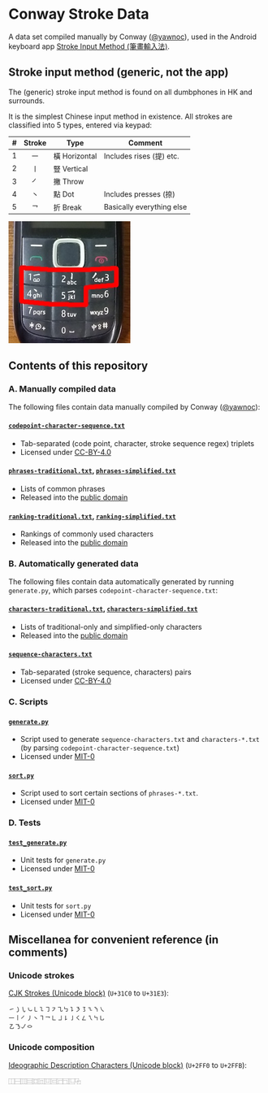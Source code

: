# Conway Stroke Data

A data set compiled manually by Conway ([@yawnoc]),
used in the Android keyboard app [Stroke Input Method (筆畫輸入法)][app].


## Stroke input method (generic, not the app)

The (generic) stroke input method is found on all dumbphones
in HK and surrounds.

It is the simplest Chinese input method in existence.
All strokes are classified into 5 types, entered via keypad:

| \# | Stroke | Type | Comment |
| -: | :-: | - | - |
| 1 | ㇐ | 橫 Horizontal | Includes rises (提) etc. |
| 2 | ㇑ | 豎 Vertical | |
| 3 | ㇒ | 撇 Throw | |
| 4 | ㇔ | 點 Dot | Includes presses (捺) |
| 5 | ㇖ | 折 Break | Basically everything else |

![Picture of a dumbphone with stroke input method on keys 1 to 5.][dumbphone]

[app]: https://github.com/stroke-input/stroke-input-android
[dumbphone]: dumbphone-stroke-input.jpg
[@yawnoc]: https://github.com/yawnoc


## Contents of this repository


### A. Manually compiled data

The following files contain data manually compiled by Conway ([@yawnoc]):

#### [`codepoint-character-sequence.txt`]

- Tab-separated (code point, character, stroke sequence regex) triplets
- Licensed under [CC-BY-4.0]

#### [`phrases-traditional.txt`], [`phrases-simplified.txt`]

- Lists of common phrases
- Released into the [public domain]

#### [`ranking-traditional.txt`], [`ranking-simplified.txt`]

- Rankings of commonly used characters
- Released into the [public domain]


### B. Automatically generated data

The following files contain data automatically generated
by running `generate.py`, which parses `codepoint-character-sequence.txt`:

#### [`characters-traditional.txt`], [`characters-simplified.txt`]

- Lists of traditional-only and simplified-only characters
- Released into the [public domain]

#### [`sequence-characters.txt`]

- Tab-separated (stroke sequence, characters) pairs
- Licensed under [CC-BY-4.0]


### C. Scripts

#### [`generate.py`]

- Script used to generate `sequence-characters.txt` and `characters-*.txt`
  (by parsing `codepoint-character-sequence.txt`)
- Licensed under [MIT-0]

#### [`sort.py`]

- Script used to sort certain sections of `phrases-*.txt`.
- Licensed under [MIT-0]


### D. Tests

#### [`test_generate.py`]

- Unit tests for `generate.py`
- Licensed under [MIT-0]

#### [`test_sort.py`]

- Unit tests for `sort.py`
- Licensed under [MIT-0]

[`characters-traditional.txt`]: characters-traditional.txt
[`characters-simplified.txt`]: characters-simplified.txt
[`codepoint-character-sequence.txt`]: codepoint-character-sequence.txt
[`generate.py`]: generate.py
[`phrases-traditional.txt`]: phrases-traditional.txt
[`phrases-simplified.txt`]: phrases-simplified.txt
[`ranking-traditional.txt`]: ranking-traditional.txt
[`ranking-simplified.txt`]: ranking-simplified.txt
[`sort.py`]: sort.py
[`sequence-characters.txt`]: sequence-characters.txt
[`test_generate.py`]: test_generate.py
[`test_sort.py`]: test_sort.py
[CC-BY-4.0]: https://creativecommons.org/licenses/by/4.0/
[MIT-0]: https://spdx.org/licenses/MIT-0
[public domain]: https://creativecommons.org/publicdomain/zero/1.0/


## Miscellanea for convenient reference (in comments)


### Unicode strokes

[CJK Strokes (Unicode block)] (`U+31C0` to `U+31E3`):

````
㇀㇁㇂㇃㇄㇅㇆㇇㇈㇉㇊㇋㇌㇍㇎㇏
㇐㇑㇒㇓㇔㇕㇖㇗㇘㇙㇚㇛㇜㇝㇞㇟
㇠㇡㇢㇣
````

### Unicode composition

[Ideographic Description Characters (Unicode block)] (`U+2FF0` to `U+2FFB`):

````
⿰⿱⿲⿳⿴⿵⿶⿷⿸⿹⿺⿻
````


[CJK Strokes (Unicode block)]:
  https://en.wikipedia.org/wiki/CJK_Strokes_(Unicode_block)
[Ideographic Description Characters (Unicode block)]:
  https://en.wikipedia.org/wiki/Ideographic_Description_Characters_(Unicode_block)
